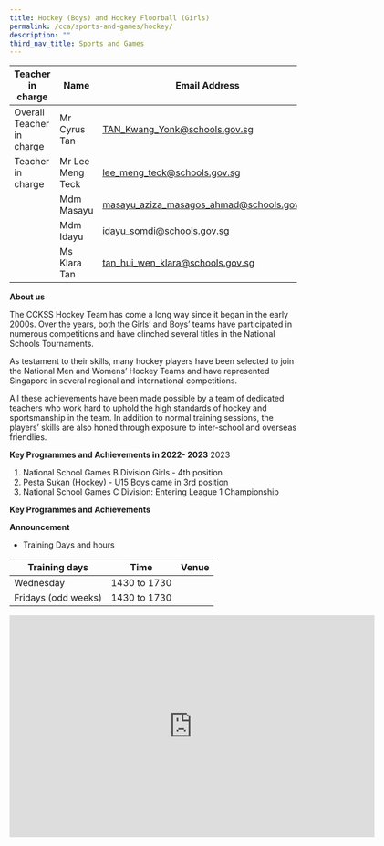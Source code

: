 ```yaml
---
title: Hockey (Boys) and Hockey Floorball (Girls)
permalink: /cca/sports-and-games/hockey/
description: ""
third_nav_title: Sports and Games
---
```

| Teacher in charge	| Name 	| Email Address 	|
|---	|---	|---	|
| Overall Teacher in charge	| Mr Cyrus Tan	| [TAN_Kwang_Yonk@schools.gov.sg ](mailto:TAN_Kwang_Yonk@schools.gov.sg )	|
| Teacher in charge	| Mr Lee Meng Teck 	| [lee_meng_teck@schools.gov.sg](mailto:lee_meng_teck@schools.gov.sg)	|
| 	| Mdm Masayu 	| [masayu_aziza_masagos_ahmad@schools.gov.sg](mailto:masayu_aziza_masagos_ahmad@schools.gov.sg)	|
| 	| Mdm Idayu	| [idayu_somdi@schools.gov.sg ](mailto:idayu_somdi@schools.gov.sg )	|
| 	| Ms Klara Tan	| [tan_hui_wen_klara@schools.gov.sg](mailto:tan_hui_wen_klara@schools.gov.sg)	|




**About us**

The CCKSS Hockey Team has come a long way since it began in the early 2000s. Over the years, both the Girls’ and Boys’ teams have participated in numerous competitions and have clinched several titles in the National Schools Tournaments.

As testament to their skills, many hockey players have been selected to join the National Men and Womens’ Hockey Teams and have represented Singapore in several regional and international competitions.

All these achievements have been made possible by a team of dedicated teachers who work hard to uphold the high standards of hockey and sportsmanship in the team. In addition to normal training sessions, the players’ skills are also honed through exposure to inter-school and overseas friendlies.


**Key Programmes and Achievements in 2022- 2023**
2023
1. National School Games B Division Girls - 4th position 
2. Pesta Sukan (Hockey) - U15 Boys came in 3rd position
3. National School Games C Division: Entering League 1 Championship



**Key Programmes and Achievements**


**Announcement** 

* Training Days and hours

|Training days	| Time	| Venue	|
|---	|---	|---	|
| Wednesday	| 1430 to 1730 | 	|
| Fridays (odd weeks)	| 1430 to 1730	|	|

<iframe src="https://docs.google.com/presentation/d/e/2PACX-1vS8baARIObk-PoxyX_pwLqYpg86kSJudXApSI6KvevhabcL96PS0AzrqDrIbfTwHA/embed?start=true&amp;loop=true&amp;delayms=3000" frameborder="0" width="640" height="389" allowfullscreen="true"></iframe>